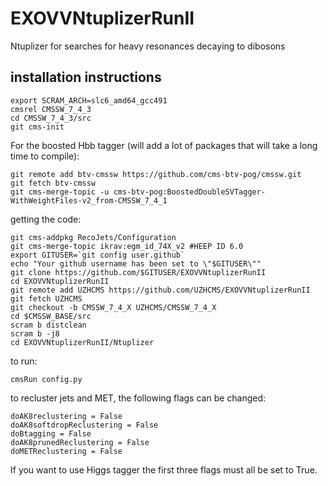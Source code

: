 # EXOVVNtuplizerRunII
Ntuplizer for searches for heavy resonances decaying to dibosons

## installation instructions

```
export SCRAM_ARCH=slc6_amd64_gcc491
cmsrel CMSSW_7_4_3
cd CMSSW_7_4_3/src
git cms-init
```

For the boosted Hbb tagger (will add a lot of packages that will take a long time to compile):
```
git remote add btv-cmssw https://github.com/cms-btv-pog/cmssw.git
git fetch btv-cmssw
git cms-merge-topic -u cms-btv-pog:BoostedDoubleSVTagger-WithWeightFiles-v2_from-CMSSW_7_4_1
```

getting the code:
```
git cms-addpkg RecoJets/Configuration
git cms-merge-topic ikrav:egm_id_74X_v2 #HEEP ID 6.0
export GITUSER=`git config user.github`
echo "Your github username has been set to \"$GITUSER\""
git clone https://github.com/$GITUSER/EXOVVNtuplizerRunII
cd EXOVVNtuplizerRunII
git remote add UZHCMS https://github.com/UZHCMS/EXOVVNtuplizerRunII
git fetch UZHCMS
git checkout -b CMSSW_7_4_X UZHCMS/CMSSW_7_4_X
cd $CMSSW_BASE/src
scram b distclean
scram b -j8
cd EXOVVNtuplizerRunII/Ntuplizer
```

to run:
```
cmsRun config.py
```

to recluster jets and MET, the following flags can be changed:
```
doAK8reclustering = False
doAK8softdropReclustering = False
doBtagging = False
doAK8prunedReclustering = False
doMETReclustering = False
```
If you want to use Higgs tagger the first three flags must all be set to True.
